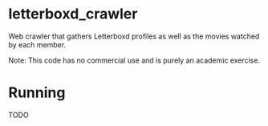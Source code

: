 # letterboxd_crawler

Web crawler that gathers Letterboxd profiles as well as the movies watched by each member.

Note:
This code has no commercial use and is purely an academic exercise.


# Running

TODO
